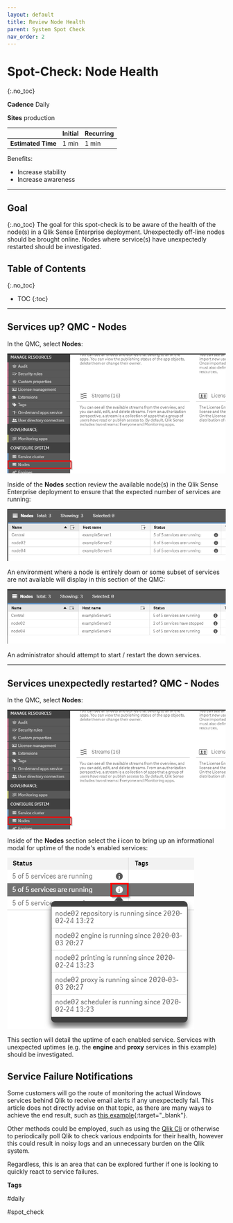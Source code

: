 ```yaml
---
layout: default
title: Review Node Health
parent: System Spot Check
nav_order: 2
---
```


# Spot-Check: Node Health
{:.no_toc}

**Cadence** <span class="label cadence">Daily</span>

**Sites** <span class="label prod">production</span>


|                                  		                    | Initial | Recurring  |
|---------------------------------------------------------|---------|------------|
| <i class="far fa-clock fa-sm"></i> **Estimated Time**   | 1 min   | 1 min      |

Benefits:

  - Increase stability
  - Increase awareness
  
-------------------------

## Goal
{:.no_toc}
The goal for this spot-check is to be aware of the health of the node(s) in a Qlik Sense Enterprise deployment. Unexpectedly off-line nodes should be brought online. Nodes where service(s) have unexpectedly restarted should be investigated.

## Table of Contents
{:.no_toc}

* TOC
{:toc}
-------------------------

## Services up? QMC - Nodes

In the QMC, select **Nodes**:

![nodes-1.png](images/nodes-1.png)

Inside of the **Nodes** section review the available node(s) in the Qlik Sense Enterprise deployment to ensure that the expected number of services are running:

![nodes-2.png](images/nodes-2.png)

An environment where a node is entirely down or some subset of services are not available will display in this section of the QMC:

![nodes-3.png](images/nodes-3.png)

An administrator should attempt to start / restart the down services.

-------------------------

## Services unexpectedly restarted? QMC - Nodes

In the QMC, select **Nodes**:

![nodes-1.png](images/nodes-1.png)

Inside of the **Nodes** section select the **i** icon to bring up an informational modal for uptime of the node's enabled services:

![nodes-4.png](images/nodes-4.png)

This section will detail the uptime of each enabled service. Services with unexpected uptimes (e.g. the **engine** and **proxy** services in this example) should be investigated.

## Service Failure Notifications

Some customers will go the route of monitoring the actual Windows services behind Qlik to receive email alerts if any unexpectedly fail. This article does not directly advise on that topic, as there are many ways to achieve the end result, such as [this example](https://clusteringformeremortals.com/2018/10/29/step-by-step-how-to-trigger-an-email-alert-when-a-windows-service-starts-or-stops-on-windows-server-2016/){:target="_blank"}.

Other methods could be employed, such as using the [Qlik Cli](../tooling/qlik_cli.md) or otherwise to periodically poll Qlik to check various endpoints for their health, however this could result in noisy logs and an unnecessary burden on the Qlik system.

Regardless, this is an area that can be explored further if one is looking to quickly react to service failures.

**Tags**

#daily

#spot_check

&nbsp;
